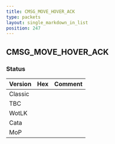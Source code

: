 ```yaml
---
title: CMSG_MOVE_HOVER_ACK
type: packets
layout: single_markdown_in_list
position: 247
---
```


## CMSG_MOVE_HOVER_ACK

### Status

Version | Hex | Comment
---------- | ---------- | ---------- 
Classic |  |  
TBC |  |  
WotLK |  |  
Cata |  |  
MoP |  |  
